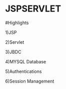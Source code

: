 # JSPSERVLET

#Highlights

1)JSP

2)Servlet

3)JBDC

4)MYSQL Database

5)Authentications

6)Session Management
